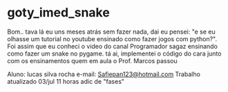 # goty_imed_snake
Bom.. tava lá eu uns meses atrás sem fazer nada, dai eu pensei: "e se eu olhasse um tutorial no youtube ensinado como fazer jogos com python?". 
Foi assim que eu conheci o video do canal Programador sagaz ensinando como fazer um snake no pygame. 
tá ai, implementei o código do cara junto com os ensinamentos quem em aula o Prof. Marcos passou

Aluno: lucas silva rocha
e-mail: Safiepan123@hotmail.com
Trabalho atualizado 03/jul 11 horas
adic de "fases"
